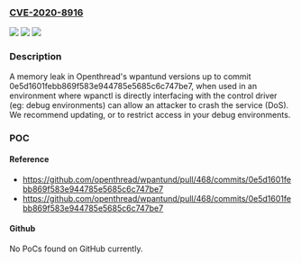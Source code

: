 ### [CVE-2020-8916](https://cve.mitre.org/cgi-bin/cvename.cgi?name=CVE-2020-8916)
![](https://img.shields.io/static/v1?label=Product&message=wpantund&color=blue)
![](https://img.shields.io/static/v1?label=Version&message=stable%3C%200e5d1601febb869f583e944785e5685c6c747be7%20&color=brighgreen)
![](https://img.shields.io/static/v1?label=Vulnerability&message=CWE-401%20Improper%20Release%20of%20Memory%20Before%20Removing%20Last%20Reference&color=brighgreen)

### Description

A memory leak in Openthread's wpantund versions up to commit 0e5d1601febb869f583e944785e5685c6c747be7, when used in an environment where wpanctl is directly interfacing with the control driver (eg: debug environments) can allow an attacker to crash the service (DoS). We recommend updating, or to restrict access in your debug environments.

### POC

#### Reference
- https://github.com/openthread/wpantund/pull/468/commits/0e5d1601febb869f583e944785e5685c6c747be7
- https://github.com/openthread/wpantund/pull/468/commits/0e5d1601febb869f583e944785e5685c6c747be7

#### Github
No PoCs found on GitHub currently.

